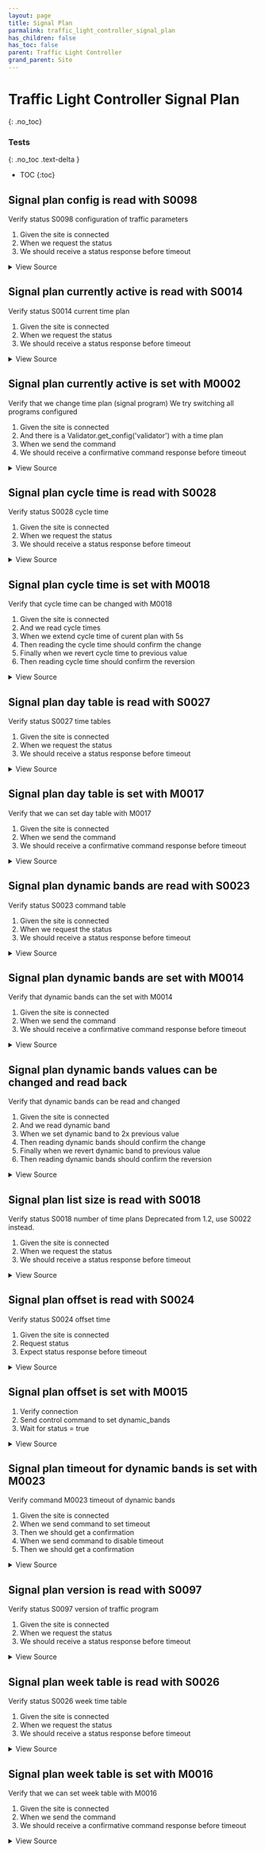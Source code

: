 ```yaml
---
layout: page
title: Signal Plan
parmalink: traffic_light_controller_signal_plan
has_children: false
has_toc: false
parent: Traffic Light Controller
grand_parent: Site
---
```


# Traffic Light Controller Signal Plan
{: .no_toc}



### Tests
{: .no_toc .text-delta }

- TOC
{:toc}

## Signal plan config is read with S0098

Verify status S0098 configuration of traffic parameters

1. Given the site is connected
2. When we request the status
3. We should receive a status response before timeout

<details markdown="block">
  <summary>
     View Source
  </summary>
```ruby
Validator::Site.connected do |task,supervisor,site|
  result = request_status_and_confirm site, "config of traffic parameters",
    { S0098: [:timestamp,:config,:version] }
  # the site  should have stored the received status
  message = result[:collector].messages.first
  expect(message).to be_an(RSMP::StatusResponse)
  values = message.attributes['sS'].map { |item| [item['n'], item['s']] }.to_h
  expect(values['timestamp']).not_to be_empty
  expect(values['config']).not_to be_empty
  expect(values['timestamp']).not_to be_empty
end
```
</details>




## Signal plan currently active is read with S0014

Verify status S0014 current time plan

1. Given the site is connected
2. When we request the status
3. We should receive a status response before timeout

<details markdown="block">
  <summary>
     View Source
  </summary>
```ruby
Validator::Site.connected do |task,supervisor,site|
  if RSMP::Proxy.version_meets_requirement?( site.sxl_version, '>=1.1' )
    status_list = { S0014: [:status,:source] }
  else
    status_list = { S0014: [:status] }
  end
  request_status_and_confirm site, "current time plan", status_list
end
```
</details>




## Signal plan currently active is set with M0002

Verify that we change time plan (signal program)
We try switching all programs configured

1. Given the site is connected
2. And there is a Validator.get_config('validator') with a time plan
3. When we send the command
3. We should receive a confirmative command response before timeout

<details markdown="block">
  <summary>
     View Source
  </summary>
```ruby
plans = Validator.get_config('items','plans')
skip("No time plans configured") if plans.nil? || plans.empty?
Validator::Site.connected do |task,supervisor,site|
  prepare task, site
  plans.each { |plan| switch_plan plan }
end
```
</details>




## Signal plan cycle time is read with S0028

Verify status S0028 cycle time

1. Given the site is connected
2. When we request the status
3. We should receive a status response before timeout

<details markdown="block">
  <summary>
     View Source
  </summary>
```ruby
Validator::Site.connected do |task,supervisor,site|
  request_status_and_confirm site, "cycle time",
    { S0028: [:status] }
end
```
</details>




## Signal plan cycle time is set with M0018

Verify that cycle time can be changed with M0018
 
1. Given the site is connected
2. And we read cycle times 
3. When we extend cycle time of curent plan with 5s
4. Then reading the cycle time should confirm the change 
5. Finally when we revert cycle time to previous value
6. Then reading cycle time should confirm the reversion

<details markdown="block">
  <summary>
     View Source
  </summary>
```ruby
Validator::Site.connected do |task,supervisor,site|
  with_cycle_time_extended(site) do
    log "Cycle time extension confirmed"
  end
end
```
</details>




## Signal plan day table is read with S0027

Verify status S0027 time tables

1. Given the site is connected
2. When we request the status
3. We should receive a status response before timeout

<details markdown="block">
  <summary>
     View Source
  </summary>
```ruby
Validator::Site.connected do |task,supervisor,site|
  request_status_and_confirm site, "command table",
    { S0027: [:status] }
end
```
</details>




## Signal plan day table is set with M0017

Verify that we can set day table with M0017

1. Given the site is connected
2. When we send the command
3. We should receive a confirmative command response before timeout

<details markdown="block">
  <summary>
     View Source
  </summary>
```ruby
Validator::Site.connected do |task,supervisor,site|
  status = "12-1-12-59,1-0-23-12"
  prepare task, site
  set_day_table status
end
```
</details>




## Signal plan dynamic bands are read with S0023

Verify status S0023 command table

1. Given the site is connected
2. When we request the status
3. We should receive a status response before timeout

<details markdown="block">
  <summary>
     View Source
  </summary>
```ruby
Validator::Site.connected do |task,supervisor,site|
  request_status_and_confirm site, "command table",
    { S0023: [:status] }
end
```
</details>




## Signal plan dynamic bands are set with M0014

Verify that dynamic bands can the set with M0014

1. Given the site is connected
2. When we send the command
3. We should receive a confirmative command response before timeout

<details markdown="block">
  <summary>
     View Source
  </summary>
```ruby
Validator::Site.connected do |task,supervisor,site|
  plan = Validator.get_config('items','plans').first
  status = "1-12"
  prepare task, site
  set_dynamic_bands plan, status
end
```
</details>




## Signal plan dynamic bands values can be changed and read back

Verify that dynamic bands can be read and changed

1. Given the site is connected
2. And we read dynamic band
3. When we set dynamic band to 2x previous value
4. Then reading dynamic bands should confirm the change 
5. Finally when we revert dynamic band to previous value
6. Then reading dynamic bands should confirm the reversion

<details markdown="block">
  <summary>
     View Source
  </summary>
```ruby
Validator::Site.connected do |task,supervisor,site|
  prepare task, site
  plan = Validator.get_config('items','plans').first
  band = 3
  value = get_dynamic_bands(plan, band) || 0
  expect( value ).to be_a(Integer)
  new_value = value + 1
  
  set_dynamic_bands plan, "#{band}-#{new_value}"
  expect( get_dynamic_bands(plan, band) ).to eq(new_value)
  set_dynamic_bands plan, "#{band}-#{value}"
  expect( get_dynamic_bands(plan, band) ).to eq(value)
end
```
</details>




## Signal plan list is read with S0022

Verify status S0022 list of time plans

1. Given the site is connected
2. When we request the status
3. We should receive a status response before timeout

<details markdown="block">
  <summary>
     View Source
  </summary>
```ruby
Validator::Site.connected do |task,supervisor,site|
  request_status_and_confirm site, "list of time plans",
    { S0022: [:status] }
end
```
</details>




## Signal plan list size is read with S0018

Verify status S0018 number of time plans
Deprecated from 1.2, use S0022 instead.

1. Given the site is connected
2. When we request the status
3. We should receive a status response before timeout

<details markdown="block">
  <summary>
     View Source
  </summary>
```ruby
Validator::Site.connected do |task,supervisor,site|
  request_status_and_confirm site, "number of time plans",
    { S0018: [:number] }
end
```
</details>




## Signal plan offset is read with S0024

Verify status S0024 offset time

1. Given the site is connected
2. Request status
3. Expect status response before timeout

<details markdown="block">
  <summary>
     View Source
  </summary>
```ruby
Validator::Site.connected do |task,supervisor,site|
  request_status_and_confirm site, "offset time",
    { S0024: [:status] }
end
```
</details>




## Signal plan offset is set with M0015

1. Verify connection
2. Send control command to set dynamic_bands
3. Wait for status = true

<details markdown="block">
  <summary>
     View Source
  </summary>
```ruby
Validator::Site.connected do |task,supervisor,site|
  plan = Validator.get_config('items','plans').first
  status = 99
  prepare task, site
  set_offset status, plan
end
```
</details>




## Signal plan timeout for dynamic bands is set with M0023

Verify command M0023 timeout of dynamic bands

1. Given the site is connected
2. When we send command to set timeout
3. Then we should get a confirmation
2. When we send command to disable timeout
3. Then we should get a confirmation

<details markdown="block">
  <summary>
     View Source
  </summary>
```ruby
Validator::Site.connected do |task,supervisor,site|
  prepare task, site
  status = 10
  set_timeout_for_dynamic_bands status
  status = 0
  set_timeout_for_dynamic_bands status
end
```
</details>




## Signal plan version is read with S0097

Verify status S0097 version of traffic program

1. Given the site is connected
2. When we request the status
3. We should receive a status response before timeout

<details markdown="block">
  <summary>
     View Source
  </summary>
```ruby
Validator::Site.connected do |task,supervisor,site|
  request_status_and_confirm site, "version of traffic program",
    { S0097: [:timestamp,:checksum] }
end
```
</details>




## Signal plan week table is read with S0026

Verify status S0026 week time table

1. Given the site is connected
2. When we request the status
3. We should receive a status response before timeout

<details markdown="block">
  <summary>
     View Source
  </summary>
```ruby
Validator::Site.connected do |task,supervisor,site|
  request_status_and_confirm site, "week time table",
    { S0026: [:status] }
end
```
</details>




## Signal plan week table is set with M0016

Verify that we can set week table with M0016

1. Given the site is connected
2. When we send the command
3. We should receive a confirmative command response before timeout

<details markdown="block">
  <summary>
     View Source
  </summary>
```ruby
Validator::Site.connected do |task,supervisor,site|
  status = "0-1,6-2"
  prepare task, site
  set_week_table status
end
```
</details>


